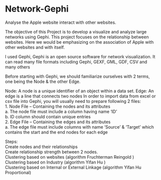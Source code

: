 # Network-Gephi
Analyse the Apple website interact with other websites.<br />

The objective of this Project is to develop a visualize and analyze large networks using Gephi. This project focuses on the relationship between websites. Here we would be emphasizing on the association of Apple with other websites and with itself. 

I used Gephi, Gephi is an open source software for network visualization. It can read many file formats including Gephi, GEXF, GML, GDF, CSV and many others

Before starting with Gephi, we should familiarize ourselves with 2 terms, one being the Node & the other Edge.

Node: A node is a unique identifier of an object within a data set.
Edge: An edge is a line that connects two nodes
In order to import data from excel or csv file into Gephi, you will usually need to prepare following 2 files: <br />
    1.	Node File – Containing the nodes and its attributes  <br />
      a.	The node file must include a column having name ‘ID’ <br />
      b.	ID column should contain unique entries <br />
    2.	Edge File – Containing the edges and its attributes <br />
      a.	The edge file must include columns with name ‘Source’ & ‘Target’ which contains the start and the end nodes for each edge <br />


Steps: <br />
Create nodes and their relationships <br />
Create relationship strength between 2 nodes. <br />
Clustering based on websites (algorithm Fruchterman Reingold ) <br />
Clustering based on Industry (algorithm Yifan Hu ) <br />
Clustering based on Internal or External Linkage (algorithm Yifan Hu Proportional) <br />
